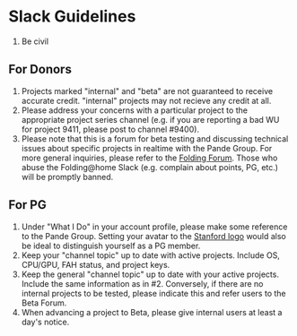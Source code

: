 Slack Guidelines
================

 1. Be civil

For Donors
----------

 1. Projects marked "internal" and "beta" are not guaranteed to receive accurate credit. "internal" projects may not recieve any credit at all.
 2. Please address your concerns with a particular project to the appropriate project series channel (e.g. if you are reporting a bad WU for project 9411, please post to channel #9400).
 3. Please note that this is a forum for beta testing and discussing technical issues about specific projects in realtime with the Pande Group. For more general inquiries, please refer to the [Folding Forum](https://foldingforum.org/). Those who abuse the Folding@home Slack (e.g. complain about points, PG, etc.) will be promptly banned.


For PG
------

 1. Under "What I Do" in your account profile, please make some reference to the Pande Group. Setting your avatar to the [Stanford logo](http://logonoid.com/images/stanford-university-logo.png) would also be ideal to distinguish yourself as a PG member.
 2. Keep your "channel topic" up to date with active projects. Include
    OS, CPU/GPU, FAH status, and project keys.
 3. Keep the general "channel topic" up to date with your 
    active projects. Include the same information as in #2. Conversely, if there are no internal projects to be tested, please indicate this and refer users to the Beta Forum.
 4. When advancing a project to Beta, please give internal users at least a day's notice.
